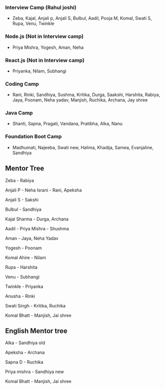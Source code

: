 ### Interview Camp (Rahul joshi)
- Zeba, Kajal, Anjali p, Anjali S, Bulbul, Aadil, Pooja M, Komal, Swati S, Rupa, Venu, Twinkle

### Node.js (Not in Interview camp)
- Priya Mishra, Yogesh, Aman, Neha

### React.js (Not in Interview camp)
- Priyanka, Nilam, Subhangi

### Coding Camp
- Rani, Rinki, Sandhiya, Sushma, Kritika, Durga, Saakshi, Harshita, Rabiya, Jaya, Poonam, Neha yadav, Manjish, Ruchika, Archana, Jay shree

### Java Camp
- Shanti, Sapna, Pragati, Vandana, Pratibha, Alka, Nanu

### Foundation Boot Camp
-  Madhumati, Najeeba, Swati new, Halima, Khadija, Samea, Evanjaline, Sandhiya

## Mentor Tree

Zeba - Rabiya

Anjali P - Neha Israni - Rani, Apeksha

Anjali S - Sakshi

Bulbul - Sandhiya

Kajal Sharma - Durga, Archana

Aadil - Priya Mishra - Shushma

Aman - Jaya, Neha Yadav

Yogesh - Poonam

Komal Ahire - Nilam 

Rupa - Harshita

Venu - Subhangi

Twinkle - Priyanka

Anusha - Rinki

Swati Singh - Kritika, Ruchika

Komal Bhatt - Manjish, Jai shree

## English Mentor tree

Alka - Sandhiya old 

Apeksha - Archana

Sapna D - Ruchika

Priya mishra - Sandhiya new

Komal Bhatt - Manjish, Jai shree

